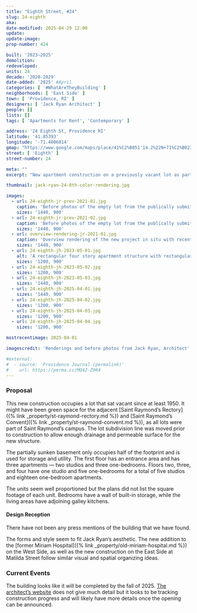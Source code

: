 ```yaml
---
title: "Eighth Street, #24"
slug: 24-eighth
aka:
date-modified: 2025-04-29 12:00
update:
update-image:
prop-number: 424

built: '2023–2025'
demolition:
redeveloped:
units: 24
decade: '2020-2029'
date-added: '2025' #April
categories: [ '#WhatAreTheyBuilding' ]
neighborhoods: [ 'East Side' ]
town: [ 'Providence, RI' ]
designers: [ 'Jack Ryan Architect' ]
people: []
lists: []
tags: [ 'Apartments for Rent', 'Contemporary' ]

address: '24 Eighth St, Providence RI'
latitude: '41.85393'
longitude: '-71.4006814'
gmap: "https://www.google.com/maps/place/41%C2%B051'14.2%22N+71%C2%B023'58.3%22W/@41.85393,-71.4006814,158m/data=!3m2!1e3!4b1!4m7!1m2!2m1!1s24+8th+St!3m3!8m2!3d41.85393!4d-71.399528?entry=ttu&g_ep=EgoyMDI1MDQzMC4xIKXMDSoASAFQAw%3D%3D"
street: [ 'Eighth' ]
street-number: 24

meta: ""
excerpt: "New apartment construction on a previously vacant lot as part of a larger block of residential renovations"

thumbnail: jack-ryan-24-8th-color-rendering.jpg

images:
  - url: 24-eighth-jr-prev-2021-01.jpg
    caption: 'Before photos of the empty lot from the publically submitted design proposal — Jack Ryan, Architect'
    sizes: '1440, 900'
  - url: 24-eighth-jr-prev-2021-02.jpg
    caption: 'Before photos of the empty lot from the publically submitted design proposal — Jack Ryan, Architect'
    sizes: '1440, 900'
  - url: overview-rendering-jr-2021-01.jpg
    caption: 'Overview rendering of the new project in situ with recent nearby redevelopments from the publically submitted design proposal — Jack Ryan, Architect'
    sizes: '1440, 900'
  - url: 24-eighth-jh-2023-05-01.jpg
    alt: 'A rectangular four story apartment structure with rectangular windows and a flat roof. The building is set into a hill, with an exposed first floor entrance that is recessed from the front face, with the rest of the first floor disappearing into the hill.'
    sizes: '1200, 900'
  - url: 24-eighth-jh-2023-05-02.jpg
    sizes: '1200, 900'
  - url: 24-eighth-jh-2023-05-03.jpg
    sizes: '1440, 900'
  - url: 24-eighth-jh-2025-04-01.jpg
    sizes: '1440, 900'
  - url: 24-eighth-jh-2025-04-02.jpg
    sizes: '1200, 900'
  - url: 24-eighth-jh-2025-04-03.jpg
    sizes: '1200, 900'
  - url: 24-eighth-jh-2025-04-04.jpg
    sizes: '1200, 900'

mostrecentimage: 2025-04-01

imagescredit: 'Renderings and before photos from Jack Ryan, Architect'

#external:
#  - source: 'Providence Journal (permalink)'
#    url: https://perma.cc/MQ4Z-Z9K4
---
```


### Proposal

This new construction occupies a lot that sat vacant since at least 1950. It might have been green space for the adjacent [Saint Raymond’s Rectory]({% link _property/st-raymond-rectory.md %}) and [<span class="u__sr-only">Saint Raymond’s </span>Convent]({% link _property/st-raymond-convent.md %}), as all lots were part of Saint Raymond’s campus. The lot subdivision line was moved prior to construction to allow enough drainage and permeable surface for the new structure.

The partially sunken basement only occupies half of the footprint and is used for storage and utility. The first floor has an entrance area and has three apartments — two studios and three one-bedrooms. Floors two, three, and four have one studio and five one-bedrooms for a total of five studios and eighteen one-bedroom apartments.

The units seem well proportioned but the plans did not list the square footage of each unit. Bedrooms have a wall of built-in storage, while the living areas have adjoining galley kitchens.


#### Design Reception

There have not been any press mentions of the building that we have found.

The forms and style seem to fit Jack Ryan’s aesthetic. The new addition to the [former Miriam Hospital]({% link _property/old-miriam-hospital.md %}) on the West Side, as well as the new construction on the East Side at Matilda Street follow similar visual and spatial organizing ideas.


### Current Events

The building looks like it will be completed by the fall of 2025. [The architect’s website](https://www.jackryanarchitect.com/gallery24eighthstreet) does not give much detail but it looks to be tracking construction progress and will likely have more details once the opening can be announced.
